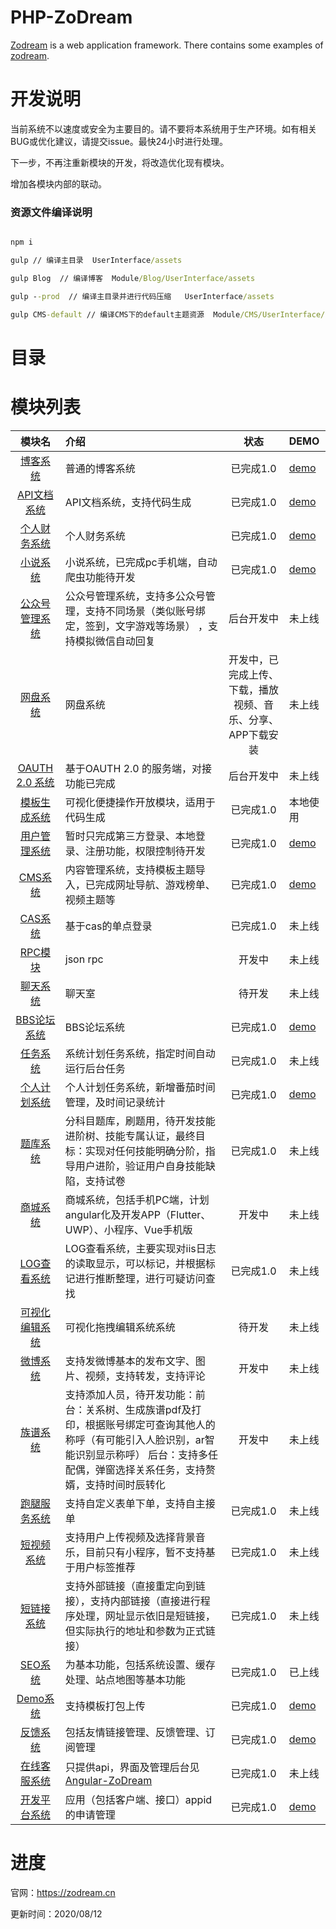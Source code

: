# PHP-ZoDream

[Zodream](https://github.com/zodream/zodream) is a web application framework. There contains some examples of [zodream](https://github.com/zodream/zodream).

# 开发说明

当前系统不以速度或安全为主要目的。请不要将本系统用于生产环境。如有相关BUG或优化建议，请提交issue。最快24小时进行处理。

下一步，不再注重新模块的开发，将改造优化现有模块。

增加各模块内部的联动。

### 资源文件编译说明

```cmd

npm i

gulp // 编译主目录  UserInterface/assets

gulp Blog  // 编译博客  Module/Blog/UserInterface/assets

gulp --prod  // 编译主目录并进行代码压缩   UserInterface/assets

gulp CMS-default // 编译CMS下的default主题资源  Module/CMS/UserInterface/default/assets

```

# 目录


# 模块列表

| 模块名                                                                                   | 介绍                                                                                         | 状态                                                           | DEMO                              |
| :--------------------------------------------------------------------------------------: | :------------------------------------------------------------------------------------------- | :------------------------------------------------------------: | :-------------------------------- |
| [博客系统](https://github.com/zx648383079/PHP-ZoDream/tree/master/Module/Blog)           | 普通的博客系统                                                                               | 已完成1.0                                                      | [demo](https://zodream.cn/blog)    |
| [API文档系统](https://github.com/zx648383079/PHP-ZoDream/tree/master/Module/Document)    | API文档系统，支持代码生成                                                                                 | 已完成1.0                                                      | [demo](https://zodream.cn/doc)                            |
| [个人财务系统](https://github.com/zx648383079/PHP-ZoDream/tree/master/Module/Finance)    | 个人财务系统                                                                                 | 已完成1.0                                                      | [demo](https://zodream.cn/finance) |
| [小说系统](https://github.com/zx648383079/PHP-ZoDream/tree/master/Module/Book)           | 小说系统，已完成pc手机端，自动爬虫功能待开发                                                 | 已完成1.0                                                      | [demo](https://zodream.cn/book)                            |
| [公众号管理系统](https://github.com/zx648383079/PHP-ZoDream/tree/master/Module/WeChat)   | 公众号管理系统，支持多公众号管理，支持不同场景（类似账号绑定，签到，文字游戏等场景） ，支持模拟微信自动回复                                                           | 后台开发中                                                     | 未上线                            |
| [网盘系统](https://github.com/zx648383079/PHP-ZoDream/tree/master/Module/Disk)           | 网盘系统                                                                                     | 开发中，已完成上传、下载，播放视频、音乐、分享、APP下载安装 | 未上线                            |
| [OAUTH 2.0 系统](https://github.com/zodream/oauth)                                       | 基于OAUTH 2.0 的服务端，对接功能已完成                                                       | 后台开发中                                                     | 未上线                            |
| [模板生成系统](https://github.com/zodream/gzo)                                           | 可视化便捷操作开放模块，适用于代码生成                                                       | 已完成1.0                                                      | 本地使用                          |
| [用户管理系统](https://github.com/zx648383079/PHP-ZoDream/tree/master/Module/Auth)       | 暂时只完成第三方登录、本地登录、注册功能，权限控制待开发                                     | 已完成1.0                                                      | [demo](https://zodream.cn/auth)    |
| [CMS系统](https://github.com/zx648383079/PHP-ZoDream/tree/master/Module/CMS)             | 内容管理系统，支持模板主题导入，已完成网址导航、游戏榜单、视频主题等                                                                                | 已完成1.0                                                         | [demo](https://zodream.cn/cms)                            |
| [CAS系统](https://github.com/zx648383079/PHP-ZoDream/tree/master/Module/Cas)             | 基于cas的单点登录                                                                            | 已完成1.0                                                         | 未上线                            |
| [RPC模块](https://github.com/zx648383079/PHP-ZoDream/tree/master/Module/RPC)             | json rpc                                                                            | 开发中                                                         | 未上线                            |
| [聊天系统](https://github.com/zx648383079/PHP-ZoDream/tree/master/Module/Chat)           | 聊天室                                                                                       | 待开发                                                         | 未上线                            |
| [BBS论坛系统](https://github.com/zx648383079/PHP-ZoDream/tree/master/Module/Forum)       | BBS论坛系统                                                                                  | 已完成1.0                                                         | [demo](https://zodream.cn/forum)                            |
| [任务系统](https://github.com/zx648383079/PHP-ZoDream/tree/master/Module/Schedule)       | 系统计划任务系统，指定时间自动运行后台任务                                                                                | 已完成1.0                                                         | 未上线                            |
| [个人计划系统](https://github.com/zx648383079/PHP-ZoDream/tree/master/Module/Task)       | 个人计划任务系统，新增番茄时间管理，及时间记录统计                                                                                 | 已完成1.0                                                         | [demo](https://zodream.cn/task)                           |
| [题库系统](https://github.com/zx648383079/PHP-ZoDream/tree/master/Module/Exam)       | 分科目题库，刷题用，待开发技能进阶树、技能专属认证，最终目标：实现对任何技能明确分阶，指导用户进阶，验证用户自身技能缺陷，支持试卷               | 已完成1.0                                                         | 未上线                            |
| [商城系统](https://github.com/zx648383079/PHP-ZoDream/tree/master/Module/Shop)           | 商城系统，包括手机PC端，计划angular化及开发APP（Flutter、UWP）、小程序、Vue手机版                                                                                   | 开发中                                                         | 未上线                            |
| [LOG查看系统](https://github.com/zx648383079/PHP-ZoDream/tree/master/Module/LogView)     | LOG查看系统，主要实现对iis日志的读取显示，可以标记，并根据标记进行推断整理，进行可疑访问查找 | 已完成1.0                                                         | 未上线                            |
| [可视化编辑系统](https://github.com/zx648383079/PHP-ZoDream/tree/master/Module/Template) | 可视化拖拽编辑系统系统                                                                       | 待开发                                                         | 未上线                            |
| [微博系统](https://github.com/zx648383079/PHP-ZoDream/tree/master/Module/MicroBlog) | 支持发微博基本的发布文字、图片、视频，支持转发，支持评论                                                                       | 开发中                                                         | 未上线                            |
| [族谱系统](https://github.com/zx648383079/PHP-ZoDream/tree/master/Module/Family) | 支持添加人员，待开发功能：前台：关系树、生成族谱pdf及打印，根据账号绑定可查询其他人的称呼（有可能引入人脸识别，ar智能识别显示称呼）  后台：支持多任配偶，弹窗选择关系任务，支持赘婿，支持时间时辰转化                                                                       | 开发中                                                         | 未上线                            |
| [跑腿服务系统](https://github.com/zx648383079/PHP-ZoDream/tree/master/Module/Legwork) | 支持自定义表单下单，支持自主接单                                                                       | 已完成1.0                                                         | 未上线                            |
| [短视频系统](https://github.com/zx648383079/PHP-ZoDream/tree/master/Module/Video) | 支持用户上传视频及选择背景音乐，目前只有小程序，暂不支持基于用户标签推荐                                                                       | 已完成1.0                                                         | 未上线                            |
| [短链接系统](https://github.com/zx648383079/PHP-ZoDream/tree/master/Module/Short) | 支持外部链接（直接重定向到链接），支持内部链接（直接进行程序处理，网址显示依旧是短链接，但实际执行的地址和参数为正式链接）                                                                       | 已完成1.0                                                         | 未上线                            |
| [SEO系统](https://github.com/zx648383079/PHP-ZoDream/tree/master/Module/SEO) |   为基本功能，包括系统设置、缓存处理、站点地图等基本功能                                                                     | 已完成1.0                                                         | 已上线                            |
| [Demo系统](https://github.com/zx648383079/PHP-ZoDream/tree/master/Module/Demo) |  支持模板打包上传                                                                     | 已完成1.0                                                         | [demo](https://zodream.cn/demo)                        |
| [反馈系统](https://github.com/zx648383079/PHP-ZoDream/tree/master/Module/Contact) |  包括友情链接管理、反馈管理、订阅管理                                                                     | 已完成1.0                                                         | [demo](https://zodream.cn/)                        |
| [在线客服系统](https://github.com/zx648383079/PHP-ZoDream/tree/master/Module/OnlineService) |  只提供api，界面及管理后台见[Angular-ZoDream](https://github.com/zx648383079/Angular-ZoDream)                                                                     | 已完成1.0                                                         | 未上线                        |
| [开发平台系统](https://github.com/zx648383079/PHP-ZoDream/tree/master/Module/OpenPlatform) |  应用（包括客户端、接口）appid的申请管理                                                                     | 已完成1.0                                                         | [demo](https://zodream.cn/)                        |


# 进度

官网：https://zodream.cn

更新时间：2020/08/12

